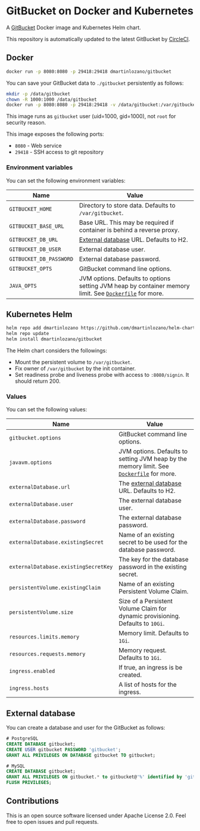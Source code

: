 # GitBucket on Docker and Kubernetes

A [GitBucket](https://github.com/gitbucket/gitbucket) Docker image and Kubernetes Helm chart.

This repository is automatically updated to the latest GitBucket by [CircleCI](https://circleci.com/gh/dmartinlozano/gitbucket-docker).


## Docker

```sh
docker run -p 8080:8080 -p 29418:29418 dmartinlozano/gitbucket
```

You can save your GitBucket data to `./gitbucket` persistently as follows:

```sh
mkdir -p /data/gitbucket
chown -R 1000:1000 /data/gitbucket
docker run -p 8080:8080 -p 29418:29418 -v /data/gitbucket:/var/gitbucket dmartinlozano/gitbucket
```

This image runs as `gitbucket` user (uid=1000, gid=1000), not `root` for security reason.

This image exposes the following ports:

- `8080` - Web service
- `29418` - SSH access to git repository

### Environment variables

You can set the following environment variables:

| Name | Value
|------|------
| `GITBUCKET_HOME`          | Directory to store data. Defaults to `/var/gitbucket`.
| `GITBUCKET_BASE_URL`      | Base URL. This may be required if container is behind a reverse proxy.
| `GITBUCKET_DB_URL`        | [External database](https://github.com/gitbucket/gitbucket/wiki/External-database-configuration) URL. Defaults to H2.
| `GITBUCKET_DB_USER`       | External database user.
| `GITBUCKET_DB_PASSWORD`   | External database password.
| `GITBUCKET_OPTS`          | GitBucket command line options.
| `JAVA_OPTS`               | JVM options. Defaults to options setting JVM heap by container memory limit. See [`Dockerfile`](Dockerfile) for more.


## Kubernetes Helm

```sh
helm repo add dmartinlozano https://github.com/dmartinlozano/helm-chart
helm repo update
helm install dmartinlozano/gitbucket
```

The Helm chart considers the followings:

- Mount the persistent volume to `/var/gitbucket`.
- Fix owner of `/var/gitbucket` by the init container.
- Set readiness probe and liveness probe with access to `:8080/signin`. It should return 200.

### Values

You can set the following values:

| Name | Value
|------|------
| `gitbucket.options`           | GitBucket command line options.
| `javavm.options`              | JVM options. Defaults to setting JVM heap by the memory limit. See [`Dockerfile`](Dockerfile) for more.
| `externalDatabase.url`        | The [external database](https://github.com/gitbucket/gitbucket/wiki/External-database-configuration) URL. Defaults to H2.
| `externalDatabase.user`       | The external database user.
| `externalDatabase.password`   | The external database password.
| `externalDatabase.existingSecret`     | Name of an existing secret to be used for the database password.
| `externalDatabase.existingSecretKey`  | The key for the database password in the existing secret.
| `persistentVolume.existingClaim`  | Name of an existing Persistent Volume Claim.
| `persistentVolume.size`           | Size of a Persistent Volume Claim for dynamic provisioning. Defaults to `10Gi`.
| `resources.limits.memory`         | Memory limit. Defaults to `1Gi`.
| `resources.requests.memory`       | Memory request. Defaults to `1Gi`.
| `ingress.enabled`                 | If true, an ingress is be created.
| `ingress.hosts`                   | A list of hosts for the ingress.


## External database

You can create a database and user for the GitBucket as follows:

```sql
# PostgreSQL
CREATE DATABASE gitbucket;
CREATE USER gitbucket PASSWORD 'gitbucket';
GRANT ALL PRIVILEGES ON DATABASE gitbucket TO gitbucket;

# MySQL
CREATE DATABASE gitbucket;
GRANT ALL PRIVILEGES ON gitbucket.* to gitbucket@'%' identified by 'gitbucket';
FLUSH PRIVILEGES; 
```


## Contributions

This is an open source software licensed under Apache License 2.0.
Feel free to open issues and pull requests.
